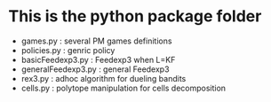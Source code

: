 # This is the python package folder

* games.py : several PM games definitions
* policies.py : genric policy
* basicFeedexp3.py : Feedexp3 when L=KF
* generalFeedexp3.py : general Feedexp3
* rex3.py : adhoc algorithm for dueling bandits
* cells.py : polytope manipulation for cells decomposition




